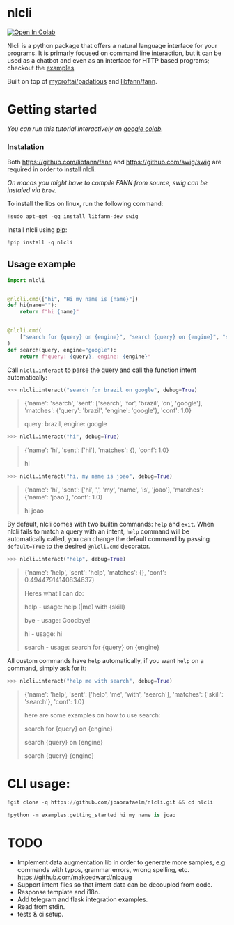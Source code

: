 # nlcli

[![Open In Colab](https://colab.research.google.com/assets/colab-badge.svg)](https://github.com/joaorafaelm/nlcli/blob/master/readme.ipynb)

Nlcli is a python package that offers a natural language interface for your
programs. It is primarly focused on command line interaction, but it can be used
as a chatbot and even as an interface for HTTP based programs; checkout the
[examples](https://github.com/joaorafaelm/nlcli/tree/master/examples).

Built on top of [mycroftai/padatious](https://github.com/MycroftAI/padatious)
and [libfann/fann](https://github.com/libfann/fann).

# Getting started

*You can run this tutorial interactively on [google colab](https://github.com/joaorafaelm/nlcli/blob/master/readme.ipynb).*

### Instalation

Both https://github.com/libfann/fann and https://github.com/swig/swig are
required in order to install nlcli.

*On macos you might have to compile FANN from source, swig can be instaled via
`brew`.*

To install the libs on linux, run the following command:

```python
!sudo apt-get -qq install libfann-dev swig
```

Install nlcli using [pip](https://pip.pypa.io/en/stable/quickstart/):

```python
!pip install -q nlcli
```

## Usage example

```python
import nlcli


@nlcli.cmd(["hi", "Hi my name is {name}"])
def hi(name=""):
    return f"hi {name}"


@nlcli.cmd(
    ["search for {query} on {engine}", "search {query} on {engine}", "search {query} {engine}"]
)
def search(query, engine="google"):
    return f"query: {query}, engine: {engine}"
```

Call `nlcli.interact` to parse the query and call the function intent
automatically:

```python
>>> nlcli.interact("search for brazil on google", debug=True)
```
>{'name': 'search', 'sent': ['search', 'for', 'brazil', 'on', 'google'], 'matches': {'query': 'brazil', 'engine': 'google'}, 'conf': 1.0}
>
>query: brazil, engine: google


```python
>>> nlcli.interact("hi", debug=True)
```
>{'name': 'hi', 'sent': ['hi'], 'matches': {}, 'conf': 1.0}
>
>hi

```python
>>> nlcli.interact("hi, my name is joao", debug=True)
```
>{'name': 'hi', 'sent': ['hi', ',', 'my', 'name', 'is', 'joao'], 'matches': {'name': 'joao'}, 'conf': 1.0}
>
>hi joao

By default, nlcli comes with two builtin commands: `help` and `exit`. When nlcli
fails to match a query with an intent, `help` command will be automatically
called, you can change the default command by passing `default=True` to the
desired `@nlcli.cmd` decorator.

```python
>>> nlcli.interact("help", debug=True)
```
>{'name': 'help', 'sent': 'help', 'matches': {}, 'conf': 0.49447914140834637}
>
>Heres what I can do:
>
>	help - usage: help (|me) with {skill}
>
>	bye - usage: Goodbye!
>
>	hi - usage: hi
>
>	search - usage: search for {query} on {engine}

All custom commands have `help` automatically, if you want `help` on a command,
simply ask for it:

```python
>>> nlcli.interact("help me with search", debug=True)
```
>{'name': 'help', 'sent': ['help', 'me', 'with', 'search'], 'matches': {'skill': 'search'}, 'conf': 1.0}
>
>here are some examples on how to use search:
>
>	search for {query} on {engine}
>
>	search {query} on {engine}
>
>	search {query} {engine}

# CLI usage:

```python
!git clone -q https://github.com/joaorafaelm/nlcli.git && cd nlcli
```

```python
!python -m examples.getting_started hi my name is joao
```

# TODO
- Implement data augmentation lib in order to generate more samples, e.g
commands with typos, grammar errors, wrong spelling, etc.
https://github.com/makcedward/nlpaug
- Support intent files so that intent data can be decoupled from code.
- Response template and i18n.
- Add telegram and flask integration examples.
- Read from stdin.
- tests & ci setup.
